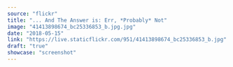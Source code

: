 ```yaml
---
source: "flickr"
title: "... And The Answer is: Err, *Probably* Not"
image: "41413898674_bc25336853_b.jpg.jpg"
date: "2018-05-15"
link: "https://live.staticflickr.com/951/41413898674_bc25336853_b.jpg"
draft: "true"
showcase: "screenshot"
---
```

